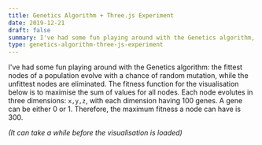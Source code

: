 ```yaml
---
title: Genetics Algorithm + Three.js Experiment
date: 2019-12-21
draft: false
summary: I've had some fun playing around with the Genetics algorithm, the fittest nodes of a population evolve with a chance of random mutation, while the unfittest nodes are eliminated.
type: genetics-algorithm-three-js-experiment
---
```


I've had some fun playing around with the Genetics algorithm: the fittest nodes of a population evolve with a chance of random mutation, while the unfittest nodes are eliminated.
The fitness function for the visualisation below is to maximise the sum of values for all nodes.
Each node evolutes in three dimensions: `x,y,z`, with each dimension having 100 genes.
A gene can be either 0 or 1. Therefore, the maximum fitness a node can have is 300.

*(It can take a while before the visualisation is loaded)*